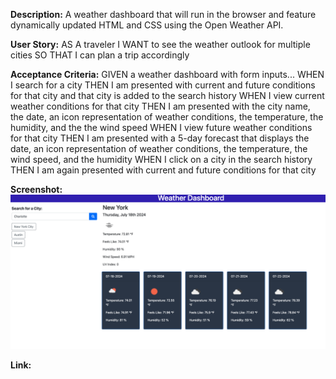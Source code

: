 **Description:** A weather dashboard that will run in the browser and feature dynamically updated HTML and CSS using the Open Weather API.

**User Story:** 
AS A traveler
I WANT to see the weather outlook for multiple cities
SO THAT I can plan a trip accordingly

**Acceptance Criteria:** GIVEN a weather dashboard with form inputs...
WHEN I search for a city
THEN I am presented with current and future conditions for that city and that city is added to the search history
WHEN I view current weather conditions for that city
THEN I am presented with the city name, the date, an icon representation of weather conditions, the temperature, the humidity, and the the wind speed
WHEN I view future weather conditions for that city
THEN I am presented with a 5-day forecast that displays the date, an icon representation of weather conditions, the temperature, the wind speed, and the humidity
WHEN I click on a city in the search history
THEN I am again presented with current and future conditions for that city

**Screenshot:** ![weather dashboard](<assets/images/Screenshot 2024-07-18 at 2.52.25 AM.png>)

**Link:** 
